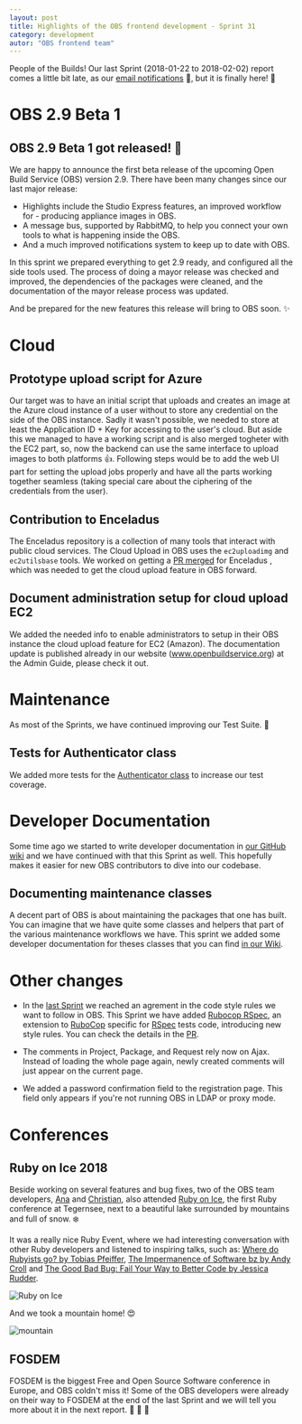 ```yaml
---
layout: post
title: Highlights of the OBS frontend development - Sprint 31
category: development
autor: "OBS frontend team"
---
```


People of the Builds! Our last Sprint (2018-01-22 to 2018-02-02) report comes a little bit late,
as our [email notifications](https://github.com/openSUSE/open-build-service/issues/4473) :see_no_evil:,
but it is finally here! :tada:

# OBS 2.9 Beta 1

## OBS 2.9 Beta 1 got released! :tada:

We are happy to announce the first beta release of the upcoming Open Build Service (OBS) version 2.9.
There have been many changes since our last major release:

- Highlights include the Studio Express features, an improved workflow for - producing appliance images in OBS.
- A message bus, supported by RabbitMQ, to help you connect your own tools to what is happening inside the OBS.
- And a much improved notifications system to keep up to date with OBS.

In this sprint we prepared everything to get 2.9 ready, and configured all the side tools used.
The process of doing a mayor release was checked and improved,
the dependencies of the packages were cleaned,
and the documentation of the mayor release process was updated.

And be prepared for the new features this release will bring to OBS soon. :sparkles: 


# Cloud

## Prototype upload script for Azure

Our target was to have an initial script that uploads and creates an image at the Azure cloud instance of a user without to store any credential on the side of the OBS instance. Sadly it wasn't possible, we needed to store at least the Application ID + Key for accessing to the user's cloud.
But aside this we managed to have a working script and is also merged togheter with the EC2 part, so, now the backend can use the same interface to upload images to both platforms :+1:. 
Following steps would be to add the web UI part for setting the upload jobs properly and have all the parts working together seamless (taking special care about the ciphering of the credentials from the user).

## Contribution to Enceladus

The Enceladus repository is a collection of many tools that interact with public cloud services.
The Cloud Upload in OBS uses the `ec2uploadimg` and `ec2utilsbase` tools.
We worked on getting a [PR merged](https://github.com/SUSE/Enceladus/pull/188) for Enceladus ,
which was needed to get the cloud upload feature in OBS forward.

##  Document administration setup for cloud upload EC2

We added the needed info to enable administrators to setup in their OBS instance the cloud upload feature for EC2 (Amazon). The documentation update is published already in our website (www.openbuildservice.org) at the Admin Guide, please check it out.

# Maintenance

As most of the Sprints, we have continued improving our Test Suite. :gem:

## Tests for Authenticator class

We added more tests for the [Authenticator class](https://github.com/openSUSE/open-build-service/blob/master/src/api/lib/authenticator.rb) to increase our test coverage.


# Developer Documentation

Some time ago we started to write developer documentation in [our GitHub wiki](https://github.com/openSUSE/open-build-service/wiki) and we have continued with that this Sprint as well.
This hopefully makes it easier for new OBS contributors to dive into our codebase.

## Documenting maintenance classes

A decent part of OBS is about maintaining the packages that one has built. You can imagine that we have quite some classes and helpers that part of the various maintenance workflows we have.
This sprint we added some developer documentation for theses classes that you can find [in our Wiki](https://github.com/openSUSE/open-build-service/wiki/Maintenance-classes).


# Other changes

- In the [last Sprint](http://openbuildservice.org/2018/01/19/sprint-report-15) we reached an agrement in the code style rules we want to follow in OBS.
This Sprint we have added [Rubocop RSpec](https://github.com/backus/rubocop-rspec),
an extension to [RuboCop](https://github.com/bbatsov/rubocop) specific for [RSpec](https://github.com/rspec/rspec) tests code,
introducing new style rules. You can check the details in the [PR](https://github.com/openSUSE/open-build-service/pull/4397).

- The comments in Project, Package, and Request rely now on Ajax.
Instead of loading the whole page again, newly created comments will just appear on the current page.

- We added a password confirmation field to the registration page. This field only appears if you're not running OBS in LDAP or proxy mode.


# Conferences
  
## Ruby on Ice 2018
  
Beside working on several features and bug fixes,
two of the OBS team developers, [Ana](https://github.com/Ana06) and [Christian](https://github.com/chrisbr),
also attended [Ruby on Ice](https://rubyonice.com/2018),
the first Ruby conference at Tegernsee, next to a beautiful lake surrounded by mountains and full of snow. :snowflake:

It was a really nice Ruby Event,
where we had interesting conversation with other Ruby developers and listened to inspiring talks, such as: 
[Where do Rubyists go? by Tobias Pfeiffer](https://rubyonice.com/2018/speakers/tobias_pfeiffer),
[The Impermanence of Software bz by Andy Croll](https://rubyonice.com/2018/speakers/andy_croll)
and  [The Good Bad Bug: Fail Your Way to Better Code by Jessica Rudder](https://rubyonice.com/2018/speakers/jessica_rudder).

![Ruby on Ice](https://rubyonice.com/images/village-bcdcbbf5.svg)

And we took a mountain home! :heart_eyes:

![mountain](https://pbs.twimg.com/media/DUsjx-OU0AECzM_.jpg)

## FOSDEM

FOSDEM is the biggest Free and Open Source Software conference in Europe,
and OBS coldn't miss it!
Some of the OBS developers were already on their way to FOSDEM at the end of the last Sprint and we will tell you more about it in the next report. :bus: :bus: :bus:
